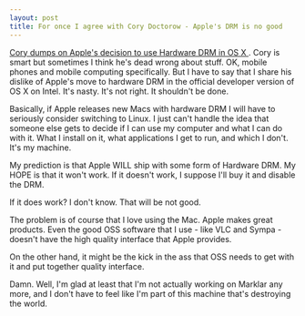```yaml
---
layout: post
title: For once I agree with Cory Doctorow - Apple's DRM is no good 
---
```



<a href="http://www.boingboing.net/2005/07/31/apple_to_add_trusted.html">Cory dumps on Apple's decision to use Hardware DRM in OS X </a>. Cory is smart but sometimes I think he's dead wrong about stuff. OK, mobile phones and mobile computing specifically. But I have to say that I share his dislike of Apple's move to hardware DRM in the official developer version of OS X on Intel. It's nasty. It's not right. It shouldn't be done. 

Basically, if Apple releases new Macs with hardware DRM I will have to seriously consider switching to Linux. I just can't handle the idea that someone else gets to decide if I can use my computer and what I can do with it. What I install on it, what applications I get to run, and which I don't. It's my machine. 

My prediction is that Apple WILL ship with some form of Hardware DRM. My HOPE is that it won't work. If it doesn't work, I suppose I'll buy it and disable the DRM. 

If it does work? I don't know. That will be not good. 

The problem is of course that I love using the Mac. Apple makes great products. Even the good OSS software that I use - like VLC and Sympa - doesn't have the high quality interface that Apple provides. 

On the other hand, it might be the kick in the ass that OSS needs to get with it and put together quality interface. 

Damn. Well, I'm glad at least that I'm not actually working on Marklar any more, and I don't have to feel like I'm part of this machine that's destroying the world.
